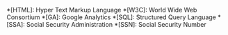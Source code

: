 *[HTML]: Hyper Text Markup Language
*[W3C]: World Wide Web Consortium
*[GA]: Google Analytics
*[SQL]: Structured Query Language
*[SSA]: Social Security Administration
*[SSN]: Social Security Number